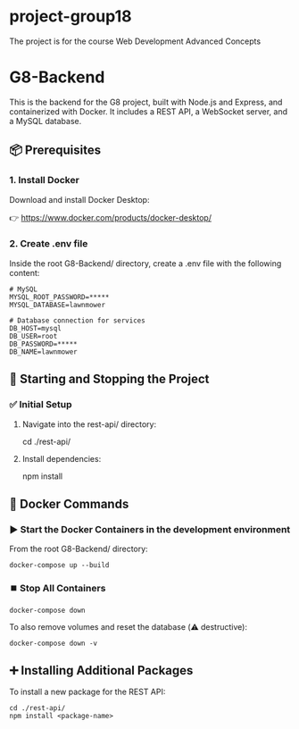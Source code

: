 # project-group18
The project is for the course Web Development Advanced Concepts

# G8-Backend

This is the backend for the G8 project, built with Node.js and Express, and containerized with Docker. It includes a REST API, a WebSocket server, and a MySQL database.

## 📦 Prerequisites

### 1. Install Docker

Download and install Docker Desktop:

👉 https://www.docker.com/products/docker-desktop/

### 2. Create .env file

Inside the root G8-Backend/ directory, create a .env file with the following content:

    # MySQL
    MYSQL_ROOT_PASSWORD=*****
    MYSQL_DATABASE=lawnmower

    # Database connection for services
    DB_HOST=mysql
    DB_USER=root
    DB_PASSWORD=*****
    DB_NAME=lawnmower

## 🚀 Starting and Stopping the Project

### ✅ Initial Setup

1. Navigate into the rest-api/ directory:

    cd ./rest-api/

2. Install dependencies:

    npm install

## 🐳 Docker Commands

### ▶️ Start the Docker Containers in the development environment

From the root G8-Backend/ directory:

    docker-compose up --build

### ⏹️ Stop All Containers

    docker-compose down

To also remove volumes and reset the database (⚠️ destructive):

    docker-compose down -v

## ➕ Installing Additional Packages

To install a new package for the REST API:

    cd ./rest-api/
    npm install <package-name>

